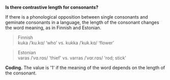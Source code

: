 **Is there contrastive length for consonants?**

If there is a phonological opposition between single consonants and geminate consonants in a language, the length of the consonant changes the word meaning, as in Finnish and Estonian. 

>Finnish<br/>
>kuka /ˈku.kɑ/ ‘who’ vs. kukka /ˈkuk.kɑ/ ‘flower’<br/>

>Estonian<br/>
>varas /ˈvɑ.rɑs/ 'thief' vs. varras /ˈvɑr.rɑs/ 'rod; stick'

**Coding.** The value is '1' if the meaning of the word depends on the length of the consonant.
